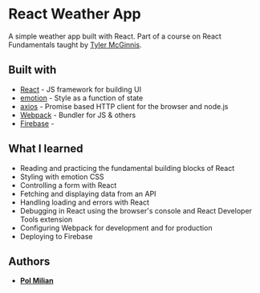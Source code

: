 # React Weather App
A simple weather app built with React. Part of a course on React Fundamentals taught by [Tyler McGinnis](https://github.com/tylermcginnis).
## Built with

* [React](https://github.com/facebook/react) - JS framework for building UI
* [emotion](https://github.com/emotion-js/emotion) - Style as a function of state
* [axios](https://github.com/axios/axios) - Promise based HTTP client for the browser and node.js
* [Webpack](https://github.com/webpack/webpack) - Bundler for JS & others
* [Firebase]() - 


## What I learned

* Reading and practicing the fundamental building blocks of React
* Styling with emotion CSS
* Controlling a form with React
* Fetching and displaying data from an API
* Handling loading and errors with React
* Debugging in React using the browser's console and React Developer Tools extension
* Configuring Webpack for development and for production
* Deploying to Firebase

## Authors

* **[Pol Milian](https://github.com/Polcius)**
